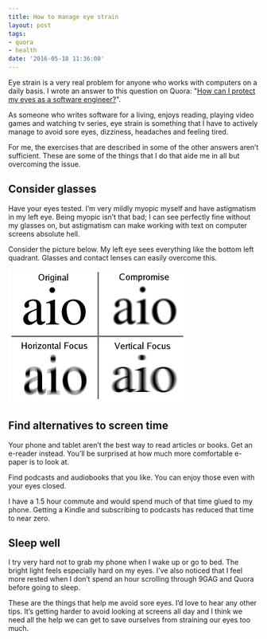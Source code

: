 ```yaml
---
title: How to manage eye strain
layout: post
tags:
- quora
- health
date: '2016-05-18 11:36:00'
---
```


Eye strain is a very real problem for anyone who works with computers on a daily basis. I wrote an answer to this question on Quora: "[How can I protect my eyes as a software engineer?](https://www.quora.com/How-can-I-protect-my-eyes-as-a-software-engineer)".

As someone who writes software for a living, enjoys reading, playing video games and watching tv series, eye strain is something that I have to actively manage to avoid sore eyes, dizziness, headaches and feeling tired.

For me, the exercises that are described in some of the other answers aren’t sufficient. These are some of the things that I do that aide me in all but overcoming the issue.

## Consider glasses

Have your eyes tested. I’m very mildly myopic myself and have astigmatism in my left eye. Being myopic isn’t that bad; I can see perfectly fine without my glasses on, but astigmatism can make working with text on computer screens absolute hell.

Consider the picture below. My left eye sees everything like the bottom left quadrant. Glasses and contact lenses can easily overcome this.

![A table showing the different variants of astigmatism](/assets/blog/eye-strain.png)

## Find alternatives to screen time

Your phone and tablet aren’t the best way to read articles or books. Get an e-reader instead. You’ll be surprised at how much more comfortable e-paper is to look at.

Find podcasts and audiobooks that you like. You can enjoy those even with your eyes closed.

I have a 1.5 hour commute and would spend much of that time glued to my phone. Getting a Kindle and subscribing to podcasts has reduced that time to near zero.

## Sleep well

I try very hard not to grab my phone when I wake up or go to bed. The bright light feels especially hard on my eyes. I’ve also noticed that I feel more rested when I don’t spend an hour scrolling through 9GAG and Quora before going to sleep.

These are the things that help me avoid sore eyes. I’d love to hear any other tips. It’s getting harder to avoid looking at screens all day and I think we need all the help we can get to save ourselves from straining our eyes too much.